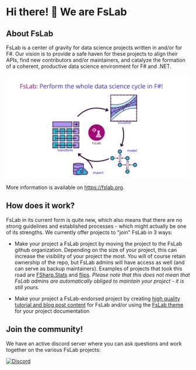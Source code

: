 # Hi there! :wave: We are FsLab

## About FsLab
FsLab is a center of gravity for data science projects written in and/or for F#. Our vision is to provide a safe haven for these projects to align their APIs, find new contributors and/or maintainers, and catalyze the formation of a coherent, productive data science environment for F# and .NET.

![](cycle.png)

More information is available on https://fslab.org.

## How does it work?

FsLab in its current form is quite new, which also means that there are no strong guidelines and established processes - which might actually be one of its strengths. We currently offer projects to "join" FsLab in 3 ways:

- Make your project a FsLab project by moving the project to the FsLab github organization. Depending on the size of your project, this can increase the visibility of your project the most. You will of course retain ownership of the repo, but FsLab admins will have access as well (and can serve as backup maintainers). Examples of projects that took this road are [FSharp.Stats](https://github.com/fslaborg/FSharp.Stats) and [flips](https://github.com/fslaborg/flips). _Please note that this does not mean that FsLab admins are automatically obliged to maintain your project - it is still yours._

- Make your project a FsLab-endorsed project by creating [high quality tutorial and blog post content](https://fslab.org/tutorials) for FsLab and/or using the [FsLab theme](https://github.com/fslaborg/docs-template) for your project documentation

## Join the community!

We have an active discord server where you can ask questions and work together on the various FsLab projects:

[![Discord](https://img.shields.io/discord/836161044501889064?color=purple&label=Join%20our%20Discord%21&logo=discord&logoColor=white)](https://discord.gg/6nju7mRQ9G)

